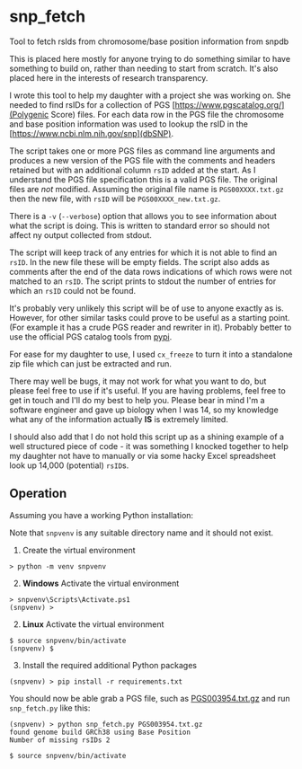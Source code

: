 # snp_fetch
Tool to fetch rsIds from chromosome/base position information from snpdb

This is placed here mostly for anyone trying to do something similar to have something to build on, rather than needing to start from scratch.  It's also placed here in the interests of research transparency.

I wrote this tool to help my daughter with a project she was working on.  She needed to find rsIDs for a collection of PGS [https://www.pgscatalog.org/](Polygenic Score) files.  For each data row in the PGS file the chromosome and base position information was used to lookup the rsID in the [https://www.ncbi.nlm.nih.gov/snp](dbSNP).

The script takes one or more PGS files as command line arguments and produces a new version of the PGS file with the comments and headers retained but with an additional column `rsID` added at the start.  As I understand the PGS file specification this is a valid PGS file.  The original files are *not* modified.  Assuming the original file name is `PGS00XXXX.txt.gz` then the new file, with `rsID` will be `PGS00XXXX_new.txt.gz`.

There is a `-v` (`--verbose`) option that allows you to see information about what the script is doing.  This is written to standard error so should not affect ny output collected from stdout.

The script will keep track of any entries for which it is not able to find an `rsID`.  In the new file these will be empty fields.  The script also adds as comments after the end of the data rows indications of which rows were not matched to an `rsID`.  The script prints to stdout the number of entries for which an `rsID` could not be found.

It's probably very unlikely this script will be of use to anyone exactly as is.  However, for other similar tasks could prove to be useful as a starting point.  (For example it has a crude PGS reader and rewriter in it).  Probably better to use the official PGS catalog tools from [pypi](www.pypi.com).

For ease for my daughter to use, I used `cx_freeze` to turn it into a standalone zip file which can just be extracted and run.

There may well be bugs, it may not work for what you want to do, but please feel free to use if it's useful.  If you are having problems, feel free to get in touch and I'll do my best to help you.  Please bear in mind I'm a software engineer and gave up biology when I was 14, so my knowledge what any of the information actually **IS** is extremely limited.

I should also add that I do not hold this script up as a shining example of a well structured piece of code - it was something I knocked together to help my daughter not have to manually or via some hacky Excel spreadsheet look up 14,000 (potential) `rsID`s.

## Operation

Assuming you have a working Python installation:

Note that `snpvenv` is any suitable directory name and it should not exist.


1. Create the virtual environment

```
> python -m venv snpvenv
```
   
2. **Windows** Activate the virtual environment

```
> snpvenv\Scripts\Activate.ps1
(snpvenv) >
```

2. **Linux** Activate the virtual environment

```
$ source snpvenv/bin/activate
(snpvenv) $
```


3. Install the required additional Python packages

```
(snpvenv) > pip install -r requirements.txt
```

You should now be able grab a PGS file, such as [PGS003954.txt.gz](https://ftp.ebi.ac.uk/pub/databases/spot/pgs/scores/PGS003954/ScoringFiles/PGS003954.txt.gz) and run `snp_fetch.py` like this:

```
(snpvenv) > python snp_fetch.py PGS003954.txt.gz
found genome build GRCh38 using Base Position
Number of missing rsIDs 2
```


```
$ source snpvenv/bin/activate
```

